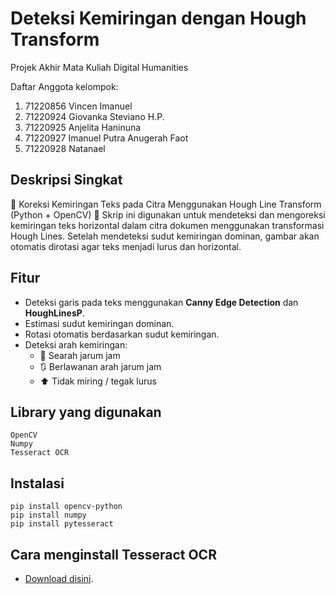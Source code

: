 # Deteksi Kemiringan dengan Hough Transform 
Projek Akhir Mata Kuliah Digital Humanities

Daftar Anggota kelompok:
  1. 71220856	Vincen Imanuel
  2. 71220924   Giovanka Steviano H.P.
  3. 71220925	Anjelita Haninuna
  4. 71220927	Imanuel Putra Anugerah Faot
  5. 71220928	Natanael


## Deskripsi Singkat
📐 Koreksi Kemiringan Teks pada Citra Menggunakan Hough Line Transform (Python + OpenCV) 📄 Skrip ini digunakan untuk mendeteksi dan mengoreksi kemiringan teks horizontal dalam citra dokumen menggunakan transformasi Hough Lines. Setelah mendeteksi sudut kemiringan dominan, gambar akan otomatis dirotasi agar teks menjadi lurus dan horizontal.

## Fitur
- Deteksi garis pada teks menggunakan **Canny Edge Detection** dan **HoughLinesP**.
- Estimasi sudut kemiringan dominan.
- Rotasi otomatis berdasarkan sudut kemiringan.
- Deteksi arah kemiringan:
  - 🔄 Searah jarum jam
  - 🔃 Berlawanan arah jarum jam
  - ⬆️ Tidak miring / tegak lurus


## Library yang digunakan
```
OpenCV 
Numpy
Tesseract OCR
```
## Instalasi

```
pip install opencv-python
pip install numpy
pip install pytesseract 
```
## Cara menginstall Tesseract OCR
- [Download disini](https://github.com/tesseract-ocr/tesseract/releases/download/5.5.0/tesseract-ocr-w64-setup-5.5.0.20241111.exe).
